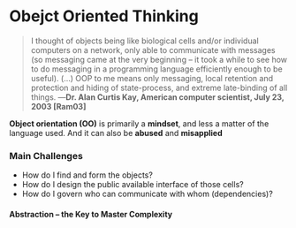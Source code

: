 # Obejct Oriented Thinking

>I thought of objects being like biological cells and/or individual computers on a network, only able to communicate with messages (so messaging came at the very beginning – it took a while to see how to do messaging in a programming language efficiently enough to be useful). (…) OOP to me means only messaging, local retention and protection and hiding of state-process, and extreme late-binding of all things.
—**Dr. Alan Curtis Kay, American computer scientist, July 23, 2003 [Ram03]**

**Object orientation (OO)** is primarily a **mindset**, and less a matter of the language used. And it can also be **abused** and **misapplied**

### Main Challenges
- How do I find and form the objects?
- How do I design the public available interface of those cells?
- How do I govern who can communicate with whom (dependencies)?

#### Abstraction – the Key to Master Complexity

####
<!--stackedit_data:
eyJoaXN0b3J5IjpbLTg4OTM3NDc4LC0xNjI1MjQ3MDEwLC0yMD
g4NzQ2NjEyXX0=
-->